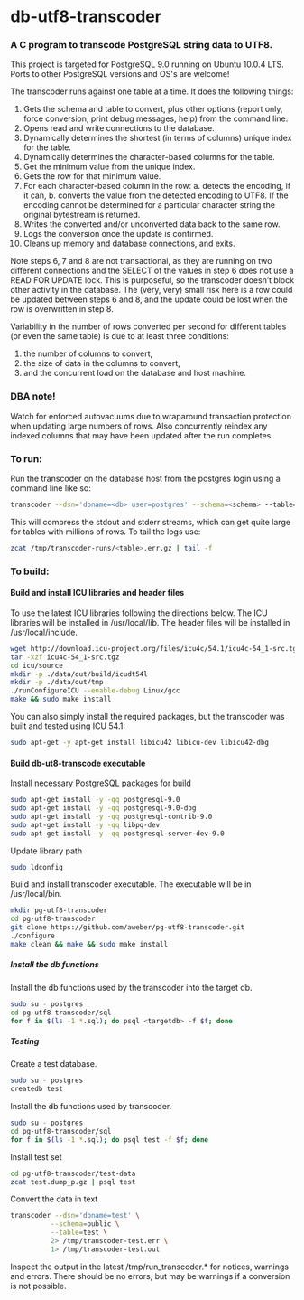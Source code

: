# db-utf8-transcoder

### A C program to transcode PostgreSQL string data to UTF8.

This project is targeted for PostgreSQL 9.0 running on Ubuntu 10.0.4 LTS.  Ports to other PostgreSQL versions and OS's are welcome!

The transcoder runs against one table at a time.  It does the following things:

1. Gets the schema and table to convert, plus other options (report only, force conversion, print debug messages, help) from the command line.
2. Opens read and write connections to the database.
3. Dynamically determines the shortest (in terms of columns) unique index for the table.
4. Dynamically determines the character-based columns for the table.
5. Get the minimum value from the unique index.
6. Gets the row for that minimum value.
7. For each character-based column in the row:
  a. detects the encoding, if it can,
  b. converts the value from the detected encoding to UTF8.  If the encoding cannot be determined for a particular character string the original bytestream is returned.
8. Writes the converted and/or unconverted data back to the same row.
9. Logs the conversion once the update is confirmed.
10. Cleans up memory and database connections, and exits.

Note steps 6, 7 and 8 are not transactional, as they are running on two different connections and the SELECT of the values in step 6 does not use a READ FOR UPDATE lock.  This is purposeful, so the transcoder doesn’t block other activity in the database.  The (very, very) small risk here is a row could be updated between steps 6 and 8, and the update could be lost when the row is overwritten in step 8.

Variability in the number of rows converted per second for different tables (or even the same table) is due to at least three conditions:

1. the number of columns to convert,
2. the size of data in the columns to convert,
3. and the concurrent load on the database and host machine.

### DBA note!

Watch for enforced autovacuums due to wraparound transaction protection when updating large numbers of rows.  Also concurrently reindex any indexed columns that may have been updated after the run completes.

### To run:

Run the transcoder on the database host from the postgres login using a command line like so:

```bash
transcoder --dsn='dbname=<db> user=postgres' --schema=<schema> --table=<table> 1> >(gzip > /tmp/transcoder-runs/<table>.out.gz)  2> >(gzip > /tmp/transcoder-runs/<table>.err.gz)
```

This will compress the stdout and stderr streams, which can get quite large for tables with millions of rows.  To tail the logs use:

```bash
zcat /tmp/transcoder-runs/<table>.err.gz | tail -f
```

### To build:

#### Build and install ICU libraries and header files

To use the latest ICU libraries following the directions below.  The ICU libraries will be installed in /usr/local/lib.  The header files will be installed in /usr/local/include.


```bash
wget http://download.icu-project.org/files/icu4c/54.1/icu4c-54_1-src.tgz
tar -xzf icu4c-54_1-src.tgz
cd icu/source
mkdir -p ./data/out/build/icudt54l
mkdir -p ./data/out/tmp
./runConfigureICU --enable-debug Linux/gcc
make && sudo make install
```

You can also simply install the required packages, but the transcoder was built and tested using ICU 54.1:

```bash
sudo apt-get -y apt-get install libicu42 libicu-dev libicu42-dbg
```

#### Build db-ut8-transcode executable

Install necessary PostgreSQL packages for build

```bash
sudo apt-get install -y -qq postgresql-9.0
sudo apt-get install -y -qq postgresql-9.0-dbg
sudo apt-get install -y -qq postgresql-contrib-9.0
sudo apt-get install -y -qq libpq-dev
sudo apt-get install -y -qq postgresql-server-dev-9.0
```

Update library path

```bash
sudo ldconfig
```

Build and install transcoder executable.  The executable will be in /usr/local/bin.

```bash
mkdir pg-utf8-transcoder
cd pg-utf8-transcoder
git clone https://github.com/aweber/pg-utf8-transcoder.git
./configure
make clean && make && sudo make install
```

##### Install the db functions

Install the db functions used by the transcoder into the target db.

```bash
sudo su - postgres
cd pg-utf8-transcoder/sql
for f in $(ls -1 *.sql); do psql <targetdb> -f $f; done
```

##### Testing

Create a test database.

```bash
sudo su - postgres
createdb test
```
Install the db functions used by transcoder.

```bash
sudo su - postgres
cd pg-utf8-transcoder/sql
for f in $(ls -1 *.sql); do psql test -f $f; done
```

Install test set

```bash
cd pg-utf8-transcoder/test-data
zcat test.dump_p.gz | psql test
```

Convert the data in text

```bash
transcoder --dsn='dbname=test' \
          --schema=public \
          --table=test \
          2> /tmp/transcoder-test.err \
          1> /tmp/transcoder-test.out
```

Inspect the output in the latest /tmp/run_transcoder.\* for notices, warnings and errors.
There should be no errors, but may be warnings if a conversion is not possible.
